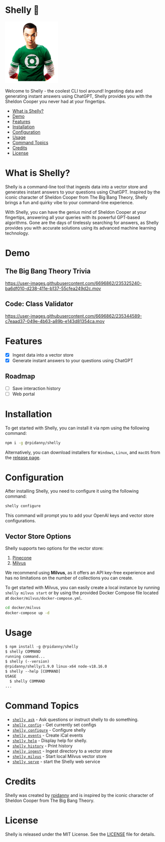 Shelly :robot:
=================

<p align="left">
  <img src="sheldon_mid.png" height="200">
</p>

Welcome to Shelly - the coolest CLI tool around! Ingesting data and generating instant answers using ChatGPT, Shelly provides you with the Sheldon Cooper you never had at your fingertips.

<!-- toc -->
* [What is Shelly?](#what-is-shelly)
* [Demo](#demo)
* [Features](#features)
* [Installation](#installation)
* [Configuration](#configuration)
* [Usage](#usage)
* [Command Topics](#command-topics)
* [Credits](#credits)
* [License](#license)
<!-- tocstop -->

# What is Shelly?

Shelly is a command-line tool that ingests data into a vector store and generates instant answers to your questions using ChatGPT. Inspired by the iconic character of Sheldon Cooper from The Big Bang Theory, Shelly brings a fun and quirky vibe to your command-line experience.

With Shelly, you can have the genius mind of Sheldon Cooper at your fingertips, answering all your queries with its powerful GPT-based algorithms. Gone are the days of tirelessly searching for answers, as Shelly provides you with accurate solutions using its advanced machine learning technology.

# Demo

## The Big Bang Theory Trivia

https://user-images.githubusercontent.com/6696862/235325240-ba6df010-d238-411e-b137-55cfea249d2c.mov

## Code: Class Validator

https://user-images.githubusercontent.com/6696862/235344589-c7eaad37-049e-4b63-a89b-e143d81354ca.mov

# Features

- [x] Ingest data into a vector store
- [x] Generate instant answers to your questions using ChatGPT

## Roadmap

- [ ] Save interaction history
- [ ] Web portal

# Installation

To get started with Shelly, you can install it via npm using the following command:

```bash
npm i -g @rpidanny/shelly
```

Alternatively, you can download installers for `Windows`, `Linux`, and `macOS` from the [release page](https://github.com/rpidanny/shelly/releases).

# Configuration

After installing Shelly, you need to configure it using the following command:

```bash
shelly configure
```

This command will prompt you to add your OpenAI keys and vector store configurations. 

## Vector Store Options

Shelly supports two options for the vector store:

1. [Pinecone](https://www.pinecone.io/)
2. [Milvus](https://milvus.io/)

We recommend using **Milvus**, as it offers an API key-free experience and has no limitations on the number of collections you can create.

To get started with Milvus, you can easily create a local instance by running `shelly milvus start` or by using the provided Docker Compose file located at `docker/milvus/docker-compose.yml`.

```bash
cd docker/milvus
docker-compose up -d
```

# Usage
<!-- usage -->
```sh-session
$ npm install -g @rpidanny/shelly
$ shelly COMMAND
running command...
$ shelly (--version)
@rpidanny/shelly/1.9.0 linux-x64 node-v18.16.0
$ shelly --help [COMMAND]
USAGE
  $ shelly COMMAND
...
```
<!-- usagestop -->
<!-- commands -->
# Command Topics

* [`shelly ask`](docs/ask.md) - Ask questions or instruct shelly to do something.
* [`shelly config`](docs/config.md) - Get currently set configs
* [`shelly configure`](docs/configure.md) - Configure shelly
* [`shelly events`](docs/events.md) - Create iCal events
* [`shelly help`](docs/help.md) - Display help for shelly.
* [`shelly history`](docs/history.md) - Print history
* [`shelly ingest`](docs/ingest.md) - Ingest directory to a vector store
* [`shelly milvus`](docs/milvus.md) - Start local Milvus vector store
* [`shelly serve`](docs/serve.md) - start the Shelly web service

<!-- commandsstop -->

# Credits

Shelly was created by [rpidanny](https://github.com/rpidanny) and is inspired by the iconic character of Sheldon Cooper from The Big Bang Theory.

# License

Shelly is released under the MIT License. See the [LICENSE](LICENSE) file for details.
